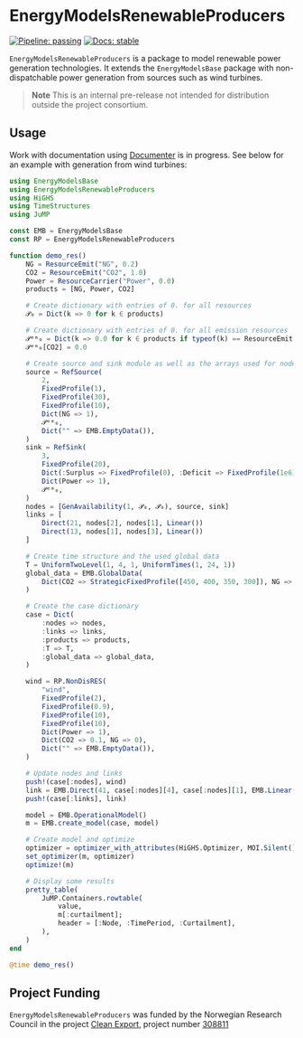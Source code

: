 # EnergyModelsRenewableProducers

[![Pipeline: passing](https://gitlab.sintef.no/clean_export/energymodelsrenewableproducers.jl/badges/main/pipeline.svg)](https://gitlab.sintef.no/clean_export/energymodelsrenewableproducers.jl/-/jobs)
[![Docs: stable](https://img.shields.io/badge/docs-stable-4495d1.svg)](https://clean_export.pages.sintef.no/energymodelsrenewableproducers.jl)
<!--- [![Code Style: Blue](https://img.shields.io/badge/code%20style-blue-4495d1.svg)](https://github.com/invenia/BlueStyle)
--->
`EnergyModelsRenewableProducers` is a package to model renewable power generation
technologies. It extends the `EnergyModelsBase` package with non-dispatchable power generation from sources such as wind turbines.

> **Note**
> This is an internal pre-release not intended for distribution outside the project consortium. 

## Usage

Work with documentation using [Documenter](https://juliadocs.github.io/Documenter.jl/stable/) is in progress. See below for an example with generation from wind turbines:

```julia
using EnergyModelsBase
using EnergyModelsRenewableProducers
using HiGHS
using TimeStructures
using JuMP

const EMB = EnergyModelsBase
const RP = EnergyModelsRenewableProducers

function demo_res()
    NG = ResourceEmit("NG", 0.2)
    CO2 = ResourceEmit("CO2", 1.0)
    Power = ResourceCarrier("Power", 0.0)
    products = [NG, Power, CO2]

    # Create dictionary with entries of 0. for all resources
    𝒫₀ = Dict(k => 0 for k ∈ products)

    # Create dictionary with entries of 0. for all emission resources
    𝒫ᵉᵐ₀ = Dict(k => 0.0 for k ∈ products if typeof(k) == ResourceEmit{Float64})
    𝒫ᵉᵐ₀[CO2] = 0.0

    # Create source and sink module as well as the arrays used for nodes and links
    source = RefSource(
        2,
        FixedProfile(1),
        FixedProfile(30),
        FixedProfile(10),
        Dict(NG => 1),
        𝒫ᵉᵐ₀,
        Dict("" => EMB.EmptyData()),
    )
    sink = RefSink(
        3,
        FixedProfile(20),
        Dict(:Surplus => FixedProfile(0), :Deficit => FixedProfile(1e6)),
        Dict(Power => 1),
        𝒫ᵉᵐ₀,
    )
    nodes = [GenAvailability(1, 𝒫₀, 𝒫₀), source, sink]
    links = [
        Direct(21, nodes[2], nodes[1], Linear())
        Direct(13, nodes[1], nodes[3], Linear())
    ]

    # Create time structure and the used global data
    T = UniformTwoLevel(1, 4, 1, UniformTimes(1, 24, 1))
    global_data = EMB.GlobalData(
        Dict(CO2 => StrategicFixedProfile([450, 400, 350, 300]), NG => FixedProfile(1e6)),
    )

    # Create the case dictionary
    case = Dict(
        :nodes => nodes,
        :links => links,
        :products => products,
        :T => T,
        :global_data => global_data,
    )

    wind = RP.NonDisRES(
        "wind",
        FixedProfile(2),
        FixedProfile(0.9),
        FixedProfile(10),
        FixedProfile(10),
        Dict(Power => 1),
        Dict(CO2 => 0.1, NG => 0),
        Dict("" => EMB.EmptyData()),
    )

    # Update nodes and links
    push!(case[:nodes], wind)
    link = EMB.Direct(41, case[:nodes][4], case[:nodes][1], EMB.Linear())
    push!(case[:links], link)

    model = EMB.OperationalModel()
    m = EMB.create_model(case, model)

    # Create model and optimize
    optimizer = optimizer_with_attributes(HiGHS.Optimizer, MOI.Silent() => true)
    set_optimizer(m, optimizer)
    optimize!(m)

    # Display some results
    pretty_table(
        JuMP.Containers.rowtable(
            value,
            m[:curtailment];
            header = [:Node, :TimePeriod, :Curtailment],
        ),
    )
end

@time demo_res()
```

<!---
## Documentation

The documentation is built with [Documenter.jl](https://juliadocs.github.io/Documenter.jl/stable/) can be generated by running
```shell
$ cd docs
$ julia make.jl
```
--->

## Project Funding

`EnergyModelsRenewableProducers` was funded by the Norwegian Research Council in the project [Clean Export](https://www.sintef.no/en/projects/2020/cleanexport/), project number [308811](https://prosjektbanken.forskningsradet.no/project/FORISS/308811)